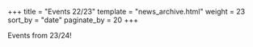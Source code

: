 +++
title = "Events 22/23"
template = "news_archive.html"
weight = 23
sort_by = "date"
paginate_by = 20
+++

Events from 23/24!